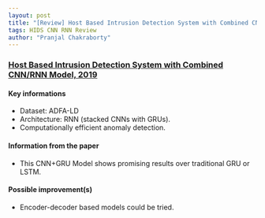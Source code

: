 ```yaml
---
layout: post
title: "[Review] Host Based Intrusion Detection System with Combined CNN/RNN Model"
tags: HIDS CNN RNN Review
author: "Pranjal Chakraborty"
---
```


### [Host Based Intrusion Detection System with Combined CNN/RNN Model, 2019](https://link.springer.com/chapter/10.1007%2F978-3-030-13453-2_12)

#### Key informations
* Dataset: ADFA-LD
* Architecture: RNN (stacked CNNs with GRUs).
* Computationally efficient anomaly detection.

#### Information from the paper
* This CNN+GRU Model shows promising results over traditional GRU or LSTM.

#### Possible improvement(s)
* Encoder-decoder based models could be tried.
